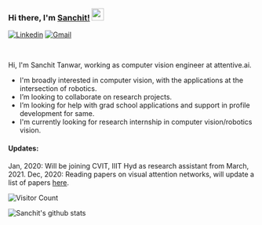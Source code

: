 ### Hi there, I'm [Sanchit!](https://www.linkedin.com/in/sanchit2843/) <img src="https://media.giphy.com/media/hvRJCLFzcasrR4ia7z/giphy.gif" width="25px">


[![Linkedin](https://img.shields.io/badge/-LinkedIn-blue?style=flat&logo=Linkedin&logoColor=white)](https://www.linkedin.com/in/sanchit2843/)
[![Gmail](https://img.shields.io/badge/-Gmail-red?labelColor=ffffff&style=flat&logo=Gmail&logoColor=red)](mailto:sanchittanwar75@gmail.com)


<br/>


Hi, I'm Sanchit Tanwar, working as computer vision engineer at attentive.ai.
<br/>
- I'm broadly interested in computer vision, with the applications at the intersection of robotics. 
- I’m looking to collaborate on research projects.
- I’m looking for help with grad school applications and support in profile development for same.
- I'm currently looking for research internship in computer vision/robotics vision. 

#### Updates:
Jan, 2020: Will be joining CVIT, IIIT Hyd as research assistant from March, 2021. 
Dec, 2020: Reading papers on visual attention networks, will update a list of papers [here](https://github.com/sanchit2843/Study_resources#Computer-Vision). 

![Visitor Count](https://profile-counter.glitch.me/sanchit2843/count.svg)

![Sanchit's github stats](https://github-readme-stats.vercel.app/api?username=sanchit2843&show_icons=true&title_color=fff&icon_color=7510F7&text_color=daf7dc&bg_color=151515)
